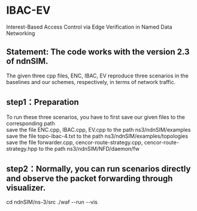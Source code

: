# IBAC-EV
Interest-Based Access Control via Edge Verification in Named Data Networking
## Statement: The code works with the version 2.3 of ndnSIM.
The given three cpp files, ENC, IBAC, EV reproduce three scenarios in the baselines and our schemes, respectively, in terms of network traffic.
## step1：Preparation
To run these three scenarios, you have to first save our given files to the corresponding path  
save the file ENC.cpp, IBAC.cpp, EV.cpp to the path ns3/ndnSIM/examples  
save the file topo-ibac-4.txt to the path ns3/ndnSIM/examples/topologies  
save the file forwarder.cpp, cencor-route-strategy.cpp, cencor-route-strategy.hpp to the path ns3/ndnSIM/NFD/daemon/fw  
## step2：Normally, you can run scenarios directly and observe the packet forwarding through visualizer.
cd ndnSIM/ns-3/src ./waf --run <scnario> --vis
